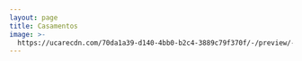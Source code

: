 ```yaml
---
layout: page
title: Casamentos
image: >-
  https://ucarecdn.com/70da1a39-d140-4bb0-b2c4-3889c79f370f/-/preview/-/enhance/50/-/sharp/10/
---
```


